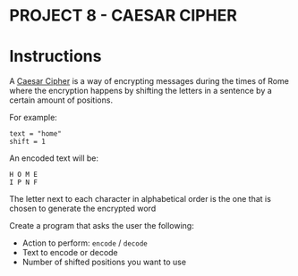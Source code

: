# PROJECT 8 - CAESAR CIPHER

# Instructions

A [Caesar Cipher](https://en.wikipedia.org/wiki/Caesar_cipher) is a way of encrypting messages during the times of Rome
where the encryption happens by shifting the letters in a sentence by a certain amount of positions.

For example:

```
text = "home"
shift = 1
```

An encoded text will be:

```
H O M E
I P N F
```

The letter next to each character in alphabetical order is the one that is chosen to generate the encrypted word

Create a program that asks the user the following:

- Action to perform: `encode` / `decode`
- Text to encode or decode
- Number of shifted positions you want to use
